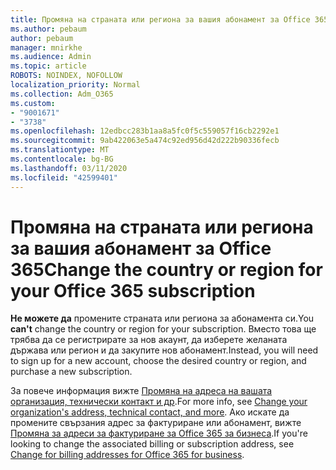 ```yaml
---
title: Промяна на страната или региона за вашия абонамент за Office 365
ms.author: pebaum
author: pebaum
manager: mnirkhe
ms.audience: Admin
ms.topic: article
ROBOTS: NOINDEX, NOFOLLOW
localization_priority: Normal
ms.collection: Adm_O365
ms.custom:
- "9001671"
- "3738"
ms.openlocfilehash: 12edbcc283b1aa8a5fc0f5c559057f16cb2292e1
ms.sourcegitcommit: 9ab422063e5a474c92ed956d42d222b90336fecb
ms.translationtype: MT
ms.contentlocale: bg-BG
ms.lasthandoff: 03/11/2020
ms.locfileid: "42599401"
---
```

# <a name="change-the-country-or-region-for-your-office-365-subscription"></a><span data-ttu-id="53846-102">Промяна на страната или региона за вашия абонамент за Office 365</span><span class="sxs-lookup"><span data-stu-id="53846-102">Change the country or region for your Office 365 subscription</span></span>

<span data-ttu-id="53846-103">**Не можете да** промените страната или региона за абонамента си.</span><span class="sxs-lookup"><span data-stu-id="53846-103">You **can't** change the country or region for your subscription.</span></span> <span data-ttu-id="53846-104">Вместо това ще трябва да се регистрирате за нов акаунт, да изберете желаната държава или регион и да закупите нов абонамент.</span><span class="sxs-lookup"><span data-stu-id="53846-104">Instead, you will need to sign up for a new account, choose the desired country or region, and purchase a new subscription.</span></span> 

<span data-ttu-id="53846-105">За повече информация вижте [Промяна на адреса на вашата организация, технически контакт и др](https://docs.microsoft.com/microsoft-365/admin/manage/change-address-contact-and-more?view=o365-worldwide).</span><span class="sxs-lookup"><span data-stu-id="53846-105">For more info, see [Change your organization's address, technical contact, and more](https://docs.microsoft.com/microsoft-365/admin/manage/change-address-contact-and-more?view=o365-worldwide).</span></span> <span data-ttu-id="53846-106">Ако искате да промените свързания адрес за фактуриране или абонамент, вижте [Промяна за адреси за фактуриране за Office 365 за бизнеса](https://docs.microsoft.com/microsoft-365/commerce/billing-and-payments/change-your-billing-addresses?view=o365-worldwide).</span><span class="sxs-lookup"><span data-stu-id="53846-106">If you're looking to change the associated billing or subscription address, see [Change for billing addresses for Office 365 for business](https://docs.microsoft.com/microsoft-365/commerce/billing-and-payments/change-your-billing-addresses?view=o365-worldwide).</span></span> 
